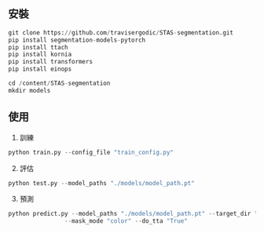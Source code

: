 ## 安裝
```python
git clone https://github.com/travisergodic/STAS-segmentation.git
pip install segmentation-models-pytorch
pip install ttach
pip install kornia
pip install transformers
pip install einops

cd /content/STAS-segmentation
mkdir models
```

## 使用
1. 訓練
```python
python train.py --config_file "train_config.py"
```
2. 評估
```python
python test.py --model_paths "./models/model_path.pt"
```

3. 預測
```python
python predict.py --model_paths "./models/model_path.pt" --target_dir "./data/Public_Image/" \
                --mask_mode "color" --do_tta "True"
```
